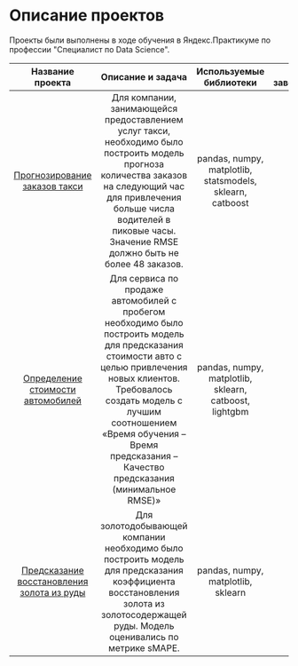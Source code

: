 # Описание проектов

Проекты были выполнены в ходе обучения в Яндекс.Практикуме по профессии "Специалист по Data Science".

| Название проекта | Описание и задача | Используемые библиотеки | Год завершения |
| :--------------: | :---------------: | :---------------------: | :-------------:|
| [Прогнозирование заказов такси](taxi_orders_forecast) | Для компании, занимающейся предоставлением услуг такси, необходимо было построить модель прогноза количества заказов на следующий час для привлечения больше числа водителей в пиковые часы. Значение RMSE должно быть не более 48 заказов. | pandas, numpy, matplotlib, statsmodels, sklearn, catboost | 2022 |
| [Определение стоимости автомобилей](cost_cars_determination) | Для сервиса по продаже автомобилей с пробегом необходимо было построить модель для предсказания стоимости авто с целью привлечения новых клиентов. Требовалось создать модель с лучшим соотношением «Время обучения – Время предсказания – Качество предсказания (минимальное RMSE)» | pandas, numpy, matplotlib, sklearn, catboost, lightgbm | 2022 |
| [Предсказание восстановления золота из руды](recovery_of_gold_from_ore) | Для золотодобывающей компании необходимо было построить модель для предсказания коэффициента восстановления золота из золотосодержащей руды. Модель оценивались по метрике sMAPE. | pandas, numpy, matplotlib, sklearn | 2022 |
